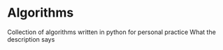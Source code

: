 # Algorithms
Collection of algorithms written in python for personal practice
What the description says
